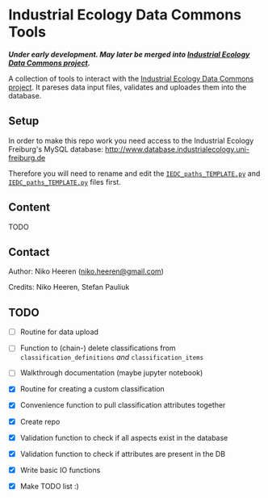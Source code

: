 # Industrial Ecology Data Commons Tools

***Under early development. May later be merged into [Industrial Ecology Data Commons project](https://github.com/IndEcol/IE_data_commons).***

A collection of tools to interact with the [Industrial Ecology Data Commons project](https://github.com/IndEcol/IE_data_commons). It pareses data input files, validates and uploades them into the database.

## Setup

In order to make this repo work you need access to the Industrial Ecology Freiburg's MySQL database: http://www.database.industrialecology.uni-freiburg.de

Therefore you will need to rename and edit the [`IEDC_paths_TEMPLATE.py`](IEDC_paths_TEMPLATE.py) and [`IEDC_paths_TEMPLATE.py`](IEDC_paths_TEMPLATE.py) files first.

## Content

TODO

## Contact

Author: Niko Heeren (niko.heeren@gmail.com)

Credits: Niko Heeren, Stefan Pauliuk


## TODO

- [ ] Routine for data upload
- [ ] Function to (chain-) delete classifications from `classification_definitions` *and* `classification_items`
- [ ] Walkthrough documentation (maybe jupyter notebook)

- [x] Routine for creating a custom classification
- [x] Convenience function to pull classification attributes together
- [x] Create repo
- [x] Validation function to check if all aspects exist in the database
- [x] Validation function to check if attributes are present in the DB
- [x] Write basic IO functions
- [x] Make TODO list :)
